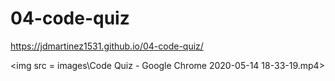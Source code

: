 # 04-code-quiz

https://jdmartinez1531.github.io/04-code-quiz/

<img src = images\Code Quiz - Google Chrome 2020-05-14 18-33-19.mp4>
